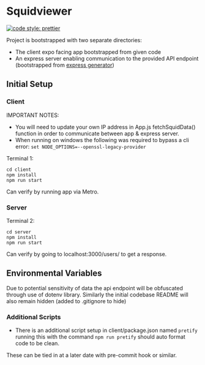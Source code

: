 # Squidviewer

[![code style: prettier](https://img.shields.io/badge/style-prettier-ff69b4.svg)](https://github.com/prettier/prettier)

Project is bootstrapped with two separate directories:
* The client expo facing app bootstrapped from given code
* An express server enabling communication to the provided API endpoint (bootstrapped from [express generator](https://expressjs.com/en/starter/generator.html))

## Initial Setup

### Client

IMPORTANT NOTES:
- You will need to update your own IP address in App.js fetchSquidData() function in order to communicate between app & express server.
- When running on windows the following was required to bypass a cli error: `set NODE_OPTIONS=--openssl-legacy-provider`

Terminal 1:
```
cd client
npm install
npm run start
```

Can verify by running app via Metro.

### Server
Terminal 2:
```
cd server
npm install
npm run start
```

Can verify by going to localhost:3000/users/ to get a response.

## Environmental Variables
Due to potential sensitivity of data the api endpoint will be obfuscated through use of dotenv library. Similarly the initial codebase README will also remain hidden (added to .gitignore to hide)

### Additional Scripts
* There is an additional script setup in client/package.json named `pretify` running this with the command `npm run pretify` should auto format code to be clean.

These can be tied in at a later date with pre-commit hook or similar.
